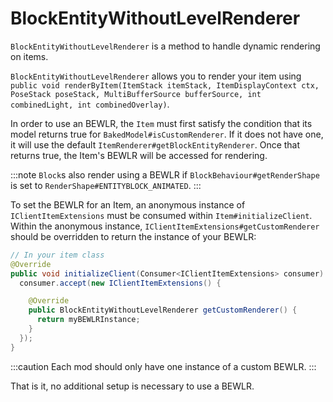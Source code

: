 # BlockEntityWithoutLevelRenderer

`BlockEntityWithoutLevelRenderer` is a method to handle dynamic rendering on items.

`BlockEntityWithoutLevelRenderer` allows you to render your item using `public void renderByItem(ItemStack itemStack, ItemDisplayContext ctx, PoseStack poseStack, MultiBufferSource bufferSource, int combinedLight, int combinedOverlay)`.

In order to use an BEWLR, the `Item` must first satisfy the condition that its model returns true for `BakedModel#isCustomRenderer`. If it does not have one, it will use the default `ItemRenderer#getBlockEntityRenderer`. Once that returns true, the Item's BEWLR will be accessed for rendering. 

:::note
`Block`s also render using a BEWLR if `BlockBehaviour#getRenderShape` is set to `RenderShape#ENTITYBLOCK_ANIMATED`.
:::

To set the BEWLR for an Item, an anonymous instance of `IClientItemExtensions` must be consumed within `Item#initializeClient`. Within the anonymous instance, `IClientItemExtensions#getCustomRenderer` should be overridden to return the instance of your BEWLR:

```java
// In your item class
@Override
public void initializeClient(Consumer<IClientItemExtensions> consumer) {
  consumer.accept(new IClientItemExtensions() {

    @Override
    public BlockEntityWithoutLevelRenderer getCustomRenderer() {
      return myBEWLRInstance;
    }
  });
}
```

:::caution
Each mod should only have one instance of a custom BEWLR.
:::

That is it, no additional setup is necessary to use a BEWLR.
